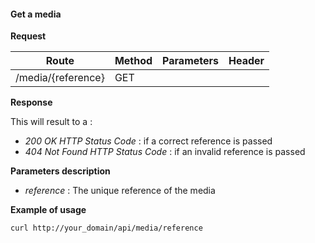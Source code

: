 #### Get a media

**Request**

| Route                 | Method | Parameters         | Header
|-----------------------|--------|--------------------|----------------------------------------------------------------------------------------------------------------------------------------------------
| /media/{reference}    | GET    |                    |

**Response**

This will result to a :

- *200 OK HTTP Status Code* : if a correct reference is passed
- *404 Not Found HTTP Status Code* : if an invalid reference is passed

**Parameters description**

- *reference* : The unique reference of the media

**Example of usage**

```curl
curl http://your_domain/api/media/reference
```